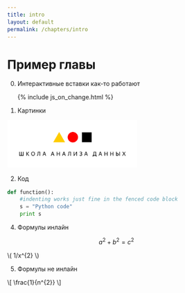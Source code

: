 ```yaml
---
title: intro
layout: default
permalink: /chapters/intro
---
```


# Пример главы
0. Интерактивные вставки как-то работают

    {% include js_on_change.html %}

1. Картинки

  <img src="../imgs/shad.png"  width="300">

2. Код

  ```python
  def function():
      #indenting works just fine in the fenced code block
      s = "Python code"
      print s
  ```

4. Формулы инлайн

  $$a^2+b^2=c^2$$
  
  \\( 1/x^{2} \\)
  

5. Формулы не инлайн
  
  \\[ \frac{1}{n^{2}} \\]
